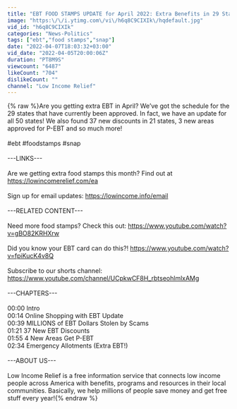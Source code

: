 ```yaml
---
title: "EBT FOOD STAMPS UPDATE for April 2022: Extra Benefits in 29 States, 37 New Discounts & MORE!"
image: "https:\/\/i.ytimg.com\/vi\/h6q8C9CIXIk\/hqdefault.jpg"
vid_id: "h6q8C9CIXIk"
categories: "News-Politics"
tags: ["ebt","food stamps","snap"]
date: "2022-04-07T18:03:32+03:00"
vid_date: "2022-04-05T20:00:06Z"
duration: "PT8M9S"
viewcount: "6487"
likeCount: "704"
dislikeCount: ""
channel: "Low Income Relief"
---
```

{% raw %}Are you getting extra EBT in April? We’ve got the schedule for the 29 states that have currently been approved. In fact, we have an update for all 50 states! We also found 37 new discounts in 21 states, 3 new areas approved for P-EBT and so much more!<br /><br />#ebt #foodstamps #snap<br /><br />---LINKS---<br /><br />Are we getting extra food stamps this month? Find out at <a rel="nofollow" target="blank" href="https://lowincomerelief.com/ea">https://lowincomerelief.com/ea</a><br /><br />Sign up for email updates: <a rel="nofollow" target="blank" href="https://lowincome.info/email">https://lowincome.info/email</a><br /><br />---RELATED CONTENT---<br /><br />Need more food stamps? Check this out: <a rel="nofollow" target="blank" href="https://www.youtube.com/watch?v=gBO82KRHXrw">https://www.youtube.com/watch?v=gBO82KRHXrw</a><br /><br />Did you know your EBT card can do this?! <a rel="nofollow" target="blank" href="https://www.youtube.com/watch?v=fpiKucK4v8Q">https://www.youtube.com/watch?v=fpiKucK4v8Q</a><br /><br />Subscribe to our shorts channel: <a rel="nofollow" target="blank" href="https://www.youtube.com/channel/UCpkwCF8H_rbtseohlmlxAMg">https://www.youtube.com/channel/UCpkwCF8H_rbtseohlmlxAMg</a><br /><br />---CHAPTERS---<br /><br />00:00 Intro<br />00:14 Online Shopping with EBT Update<br />00:39 MILLIONS of EBT Dollars Stolen by Scams<br />01:21 37 New EBT Discounts<br />01:55 4 New Areas Get P-EBT<br />02:34 Emergency Allotments (Extra EBT!)<br /><br />---ABOUT US---<br /><br />Low Income Relief is a free information service that connects low income people across America with benefits, programs and resources in their local communities. Basically, we help millions of people save money and get free stuff every year!{% endraw %}
